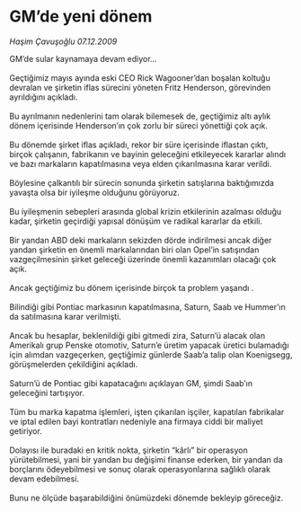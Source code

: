# GM’de yeni dönem

*Haşim Çavuşoğlu 07.12.2009*

<div class="taraf_structure_2col_1zq">
<div class="margen_n">



 <p>GM’de sular kaynamaya devam ediyor… <br/><br/>Geçtiğimiz mayıs ayında eski CEO Rick Wagooner’dan boşalan koltuğu devralan ve şirketin iflas sürecini yöneten Fritz Henderson, görevinden ayrıldığını açıkladı. <br/><br/>Bu ayrılmanın nedenlerini tam olarak bilemesek de, geçtiğimiz altı aylık dönem içerisinde Henderson’ın çok zorlu bir süreci yönettiği çok açık. <br/><br/>Bu dönemde şirket iflas açıkladı, rekor bir süre içerisinde iflastan çıktı, birçok çalışanın, fabrikanın ve bayinin geleceğini etkileyecek kararlar alındı ve bazı markaların kapatılmasına veya elden çıkarılmasına karar verildi. <br/><br/>Böylesine çalkantılı bir sürecin sonunda şirketin satışlarına baktığımızda yavaşta olsa bir iyileşme olduğunu görüyoruz. <br/><br/>Bu iyileşmenin sebepleri arasında global krizin etkilerinin azalması olduğu kadar, şirketin geçirdiği yapısal dönüşüm ve radikal kararlar da etkili. <br/><br/>Bir yandan ABD deki markaların sekizden dörde indirilmesi ancak diğer yandan şirketin en önemli markalarından biri olan Opel’in satışından vazgeçilmesinin şirket geleceği üzerinde önemli kazanımları olacağı çok açık. <br/><br/>Ancak geçtiğimiz bu dönem içerisinde birçok ta problem yaşandı . <br/><br/>Bilindiği gibi Pontiac markasının kapatılmasına, Saturn, Saab ve Hummer’ın da satılmasına karar verilmişti. <br/><br/>Ancak bu hesaplar, beklenildiği gibi gitmedi zira, Saturn’ü alacak olan Amerikalı grup Penske otomotiv, Saturn’e üretim yapacak üretici bulamadığı için alımdan vazgeçerken, geçtiğimiz günlerde Saab’a talip olan Koenigsegg, görüşmelerden çekildiğini açıkladı. <br/><br/>Saturn’ü de Pontiac gibi kapatacağını açıklayan GM, şimdi Saab’ın geleceğini tartışıyor. <br/><br/>Tüm bu marka kapatma işlemleri, işten çıkarılan işçiler, kapatılan fabrikalar ve iptal edilen bayi kontratları nedeniyle ana firmaya ciddi bir maliyet getiriyor. <br/><br/>Dolayısı ile buradaki en kritik nokta, şirketin “kârlı” bir operasyon yürütebilmesi, yani bir yandan bu değişimi finanse ederken, bir yandan da borçlarını ödeyebilmesi ve sonuç olarak operasyonlarına sağlıklı olarak devam edebilmesi. <br/><br/>Bunu ne ölçüde başarabildiğini önümüzdeki dönemde bekleyip göreceğiz.</p>
<br/>
<br/>
<br/>



<br/>


<div id="taraf_not">
</div>

</div>


</div>
